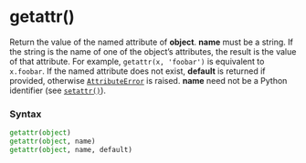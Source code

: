 # getattr()
Return the value of the named attribute of **object**. **name** must be a string. If the string is the name of one of the object’s attributes, the result is the value of that attribute. For example, `getattr(x, 'foobar')` is equivalent to `x.foobar`. If the named attribute does not exist, **default** is returned if provided, otherwise [`AttributeError`](/exceptions/AttributeError.md) is raised. **name** need not be a Python identifier (see [`setattr()`](/built-in-functions/setattr.md)).

### Syntax
```python
getattr(object)
getattr(object, name)
getattr(object, name, default)
```
